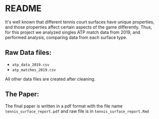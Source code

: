 # README
It's well known that different tennis court surfaces have unique properties, and those properties affect certain aspects of the game differently. Thus, for this project we analyzed singles ATP match data from 2019, and performed analysis, comparing data from each surface type.

## Raw Data files:
- `atp_data_2019.csv`
- `atp_matches_2019.csv`

All other data files are created after cleaning.

## The Paper:
The final paper is written in a pdf format with the file name `tennis_surface_report.pdf` and raw file is in `tennis_surface_report.Rmd`




